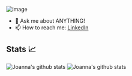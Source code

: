 ![image](header-banner.gif)

- 💬 Ask me about ANYTHING!
- 📫 How to reach me: [LinkedIn](https://www.linkedin.com/in/joanna-pham/) 

## Stats :chart_with_upwards_trend:

![Joanna's github stats](https://github-readme-stats.vercel.app/api?username=joanna-pham&theme=tokyonight&show_icons=true&hide=issues&count_private=true)
![Joanna's github stats](https://github-readme-stats.vercel.app/api/top-langs/?username=joanna-pham&hide=css&theme=tokyonight&layout=compact)
 

<!--
**joanna-pham/joanna-pham** is a ✨ _special_ ✨ repository because its `README.md` (this file) appears on your GitHub profile.

Here are some ideas to get you started:

- 🔭 I’m currently working on ...
- 🌱 I’m currently learning ...
- 👯 I’m looking to collaborate on ...
- 🤔 I’m looking for help with ...

- 😄 Pronouns: ...
- ⚡ Fun fact: ...
-->
